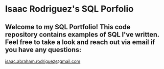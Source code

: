 # Isaac Rodriguez's SQL Porfolio 
## Welcome to my SQL Portfolio! This code repository contains examples of SQL I've written. Feel free to take a look and reach out via email if you have any questions: 
isaac.abraham.rodriguez@gmail.com 
